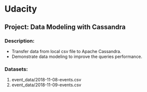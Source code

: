 # Udacity
## Project: Data Modeling with Cassandra
### Description:
- Transfer data from local csv file to Apache Cassandra.
- Demonstrate data modeling to improve the queries performance.

### Datasets:
1. event_data/2018-11-08-events.csv
2. event_data/2018-11-09-events.csv

